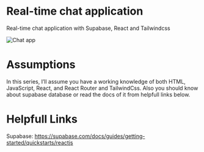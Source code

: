 # Real-time chat application
Real-time chat application with Supabase, React and Tailwindcss

![Chat app](https://github.com/yasibena/chat-app/assets/118657398/fa4aa480-2bc8-47c4-b056-f94ba63a4f65)


# Assumptions
In this series, I’ll assume you have a working knowledge of both HTML, JavaScript, React, and React Router and TailwindCss.
Also you should know about supabase database or read the docs of it from helpfull links below.

# Helpfull Links
Supabase: https://supabase.com/docs/guides/getting-started/quickstarts/reactjs
